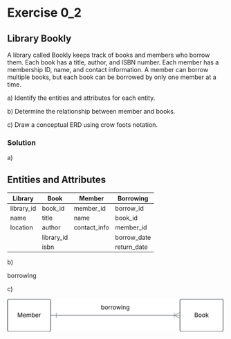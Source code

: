 # Exercise 0_2

## Library Bookly
A library called Bookly keeps track of books and members who borrow them. Each book has a title, author, and ISBN number. Each member has a membership ID, name, and contact information. A member can borrow multiple books, but each book can be borrowed by only one member at a time.

a) Identify the entities and attributes for each entity.

b) Determine the relationship between member and books.

c) Draw a conceptual ERD using crow foots notation.

### Solution

a)
## Entities and Attributes

|Library     |Book        |Member      |Borrowing   |
|------------|------------|------------|-------------
|library_id  |book_id     |member_id   |borrow_id   |
|name        |title       |name        |book_id     |
|location    |author      |contact_info|member_id   |
|            |library_id  |            |borrow_date |
|            |isbn        |            |return_date |

b)

borrowing

c)

<img src = "../../assets/0_2_b.png" width=500>